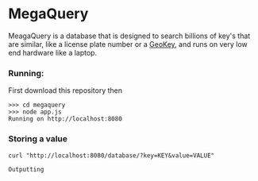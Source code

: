 # MegaQuery
MeagaQuery is a database that is designed to search billions of key's that are similar, like a license plate number or a [GeoKey](https://github.com/lakefox/goekey), and runs on very low end hardware like a laptop.

### Running:

First download this repository then
```
>>> cd megaquery
>>> node app.js
Running on http://localhost:8080
```

### Storing a value

```
curl "http://localhost:8080/database/?key=KEY&value=VALUE"

Outputting
```
